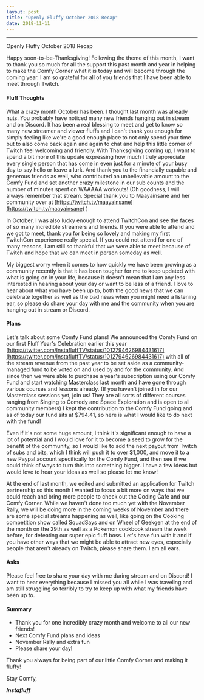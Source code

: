 ```yaml
---
layout: post
title: "Openly Fluffy October 2018 Recap"
date: 2018-11-11
---
```


--------------------------

Openly Fluffy October 2018 Recap

Happy soon-to-be-Thanksgiving!
Following the theme of this month, I want to thank you so much for all the support this past month and year in helping to make the Comfy Corner what it is today and will become through the coming year. I am so grateful for all of you friends that I have been able to meet through Twitch.

#### Fluff Thoughts ####

What a crazy month October has been. I thought last month was already nuts. You probably have noticed many new friends hanging out in stream and on Discord. It has been a real blessing to meet and get to know so many new streamer and viewer fluffs and I can't thank you enough for simply feeling like we're a good enough place to not only spend your time but to also come back again and again to chat and help this little corner of Twitch feel welcoming and friendly. With Thanksgiving coming up, I want to spend a bit more of this update expressing how much I truly appreciate every single person that has come in even just for a minute of your busy day to say hello or leave a lurk. And thank you to the financially capable and generous friends as well, who contributed an unbelievable amount to the Comfy Fund and set another crazy milestone in our sub counts and the number of minutes spent on WAAAAA workouts! (Oh goodness, I will always remember that stream. Special thank you to Maayainsane and her community over at [https://twitch.tv/maayainsane](https://twitch.tv/maayainsane) )

In October, I was also lucky enough to attend TwitchCon and see the faces of so many incredible streamers and friends. If you were able to attend and we got to meet, thank you for being so lovely and making my first TwitchCon experience really special. If you could not attend for one of many reasons, I am still so thankful that we were able to meet because of Twitch and hope that we can meet in person someday as well.

My biggest worry when it comes to how quickly we have been growing as a community recently is that it has been tougher for me to keep updated with what is going on in your life, because it doesn't mean that I am any less interested in hearing about your day or want to be less of a friend. I love to hear about what you have been up to, both the good news that we can celebrate together as well as the bad news when you might need a listening ear, so please do share your day with me and the community when you are hanging out in stream or Discord.

#### Plans ####

Let's talk about some Comfy Fund plans!
We announced the Comfy Fund on our first Fluff Year's Celebration earlier this year [https://twitter.com/InstafluffTV/status/1012794626984431617](https://twitter.com/InstafluffTV/status/1012794626984431617) with all of the stream revenue from the past year to be set aside as a community-managed fund to be voted on and used by and for the community. And since then we were able to purchase a year's subscription using our Comfy Fund and start watching Masterclass last month and have gone through various courses and lessons already. (If you haven't joined in for our Masterclass sessions yet, join us! They are all sorts of different courses ranging from Singing to Comedy and Space Exploration and is open to all community members) I kept the contribution to the Comfy Fund going and as of today our fund sits at $794.41, so here is what I would like to do next with the fund!

Even if it's not some huge amount, I think it's significant enough to have a lot of potential and I would love for it to become a seed to grow for the benefit of the community, so I would like to add the next payout from Twitch of subs and bits, which I think will push it to over $1,000, and move it to a new Paypal account specifically for the Comfy Fund, and then see if we could think of ways to turn this into something bigger. I have a few ideas but would love to hear your ideas as well so please let me know!

At the end of last month, we edited and submitted an application for Twitch partnership so this month I wanted to focus a bit more on ways that we could reach and bring more people to check out the Coding Cafe and our Comfy Corner. While we haven't done too much yet with the November Rally, we will be doing more in the coming weeks of November and there are some special streams happening as well, like going on the Cooking competition show called SquadSays and on Wheel of Geekgen at the end of the month on the 29th as well as a Pokemon cookbook stream the week before, for defeating our super epic fluff boss. Let's have fun with it and if you have other ways that we might be able to attract new eyes, especially people that aren't already on Twitch, please share them. I am all ears.

#### Asks ####

Please feel free to share your day with me during stream and on Discord! I want to hear everything because I missed you all while I was traveling and am still struggling so terribly to try to keep up with what my friends have been up to.

#### Summary ####

* Thank you for one incredibly crazy month and welcome to all our new friends!
* Next Comfy Fund plans and ideas
* November Rally and extra fun
* Please share your day!

Thank you always for being part of our little Comfy Corner and making it fluffy!

Stay Comfy,

***Instafluff***
